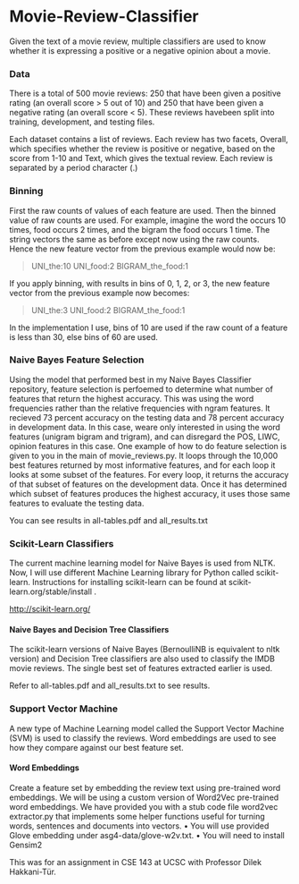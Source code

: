 # Movie-Review-Classifier

Given the text of a movie review, multiple classifiers are used to know whether it is expressing a positive or
a negative opinion about a movie.

### Data  
There is a total of 500 movie reviews: 250 that have been given a positive rating (an overall score
\> 5 out of 10) and 250 that have been given a negative rating (an overall score < 5). 
These reviews havebeen split into training, development, and testing files. 

Each dataset contains a list of reviews. Each review has two facets, Overall, which specifies whether the
review is positive or negative, based on the score from 1-10 and Text, which gives the textual review. Each
review is separated by a period character (.)

### Binning 
First the raw counts of values of each
feature are used. Then the binned value of raw counts are used. For example, imagine the word the occurs 10 times, food
occurs 2 times, and the bigram the food occurs 1 time.
The string vectors the same as before except now using the raw counts.   
Hence the new feature vector from the previous example would now be:  
> UNI_the:10 UNI_food:2 BIGRAM_the_food:1

If you apply binning, with results in bins of 0, 1, 2, or 3, the new feature vector from the previous example
now becomes:  
> UNI_the:3 UNI_food:2 BIGRAM_the_food:1  

In the implementation I use, bins of 10 are used if the raw count of a feature is less than 30, else bins of
60 are used.

### Naive Bayes Feature Selection

Using the model that performed best in my Naive Bayes Classifier repository, feature selection is perfoemed to
determine what number of features that return the highest accuracy. 
This was using the word frequencies rather than the 
relative frequencies with ngram features. It recieved 73 percent accuracy on the testing data and 78 percent accuracy 
in development data.
In this case, weare only interested in using the word features (unigram bigram and trigram), and can disregard the POS,
LIWC, opinion features in this case. 
One example of how to do feature selection is given to you in the main of
movie_reviews.py. It loops through the 10,000 best features returned by most informative features,
and for each loop it looks at some subset of the features. For every loop, it returns the accuracy of that
subset of features on the development data. Once it has determined which subset of features produces the
highest accuracy, it uses those same features to evaluate the testing data. 

You can see results in all-tables.pdf and all_results.txt

### Scikit-Learn Classifiers

The current machine learning model for Naive Bayes is used from NLTK. Now, I will use
different Machine Learning library for Python called scikit-learn.
Instructions for installing scikit-learn can be found at scikit-learn.org/stable/install .

http://scikit-learn.org/

#### Naive Bayes and Decision Tree Classifiers

The scikit-learn versions of Naive Bayes (BernoulliNB is equivalent to nltk
version) and Decision Tree classifiers are also used to classify the IMDB movie reviews.
The single best set of features extracted earlier is used.

Refer to all-tables.pdf and all_results.txt to see results.

### Support Vector Machine
A new type of Machine Learning model called the Support Vector Machine (SVM) is used to classify
the reviews. Word embeddings are used to see how they compare against our best feature set.

#### Word Embeddings
Create a feature set by embedding the review text using pre-trained word embeddings. We will be using
a custom version of Word2Vec pre-trained word embeddings. We have provided you with a stub code file
word2vec extractor.py that implements some helper functions useful for turning words, sentences and
documents into vectors.
• You will use provided Glove embedding under asg4-data/glove-w2v.txt.
• You will need to install Gensim2

This was for an assignment in CSE 143 at UCSC with Professor Dilek Hakkani-Tür.


